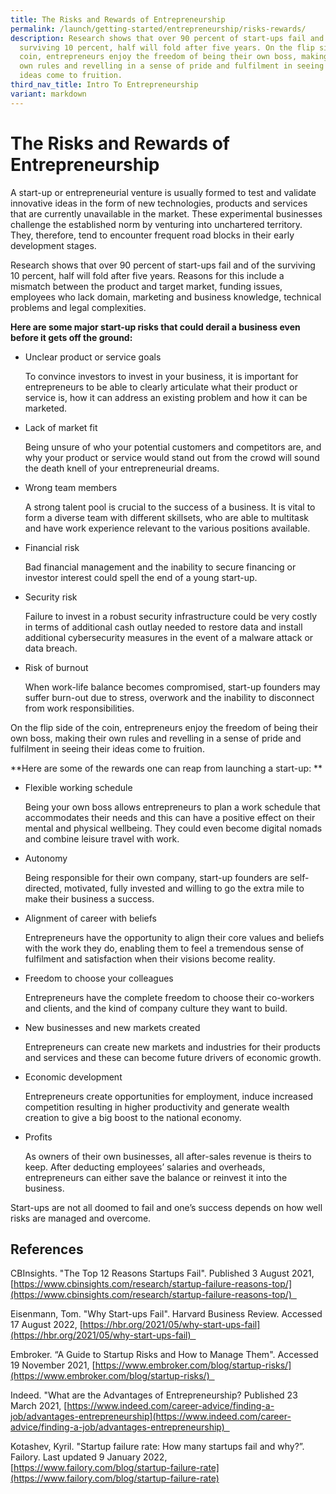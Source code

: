 ```yaml
---
title: The Risks and Rewards of Entrepreneurship
permalink: /launch/getting-started/entrepreneurship/risks-rewards/
description: Research shows that over 90 percent of start-ups fail and of the
  surviving 10 percent, half will fold after five years. On the flip side of the
  coin, entrepreneurs enjoy the freedom of being their own boss, making their
  own rules and revelling in a sense of pride and fulfilment in seeing their
  ideas come to fruition.
third_nav_title: Intro To Entrepreneurship
variant: markdown
---
```

# The Risks and Rewards of Entrepreneurship 

A start-up or entrepreneurial venture is usually formed to test and validate innovative ideas in the form of new technologies, products and services that are currently unavailable in the market. These experimental businesses challenge the established norm by venturing into unchartered territory. They, therefore, tend to encounter frequent road blocks in their early development stages.  

Research shows that over 90 percent of start\-ups fail and of the surviving 10 percent, half will fold after five years. Reasons for this include a mismatch between the product and target market, funding issues, employees who lack domain, marketing and business knowledge, technical problems and legal complexities. 

**Here are some major start-up risks that could derail a business even before it gets off the ground:** 

*   Unclear product or service goals 
    

	To convince investors to invest in your business, it is important for entrepreneurs to be able to clearly articulate what their product or service is, how it can address an existing problem and how it can be marketed.  

*   Lack of market fit 
    

	Being unsure of who your potential customers and competitors are, and why your product or service would stand out from the crowd will sound the death knell of your entrepreneurial dreams. 

*   Wrong team members 
    
	A strong talent pool is crucial to the success of a business. It is vital to form a diverse team with different skillsets, who are able to multitask and have work experience relevant to the various positions available. 

*   Financial risk 
    

	Bad financial management and the inability to secure financing or investor interest could spell the end of a young start-up. 

*   Security risk 
    

	Failure to invest in a robust security infrastructure could be very costly in terms of additional cash outlay needed to restore data and install additional cybersecurity measures in the event of a malware attack or data breach. 

*   Risk of burnout 
    

	When work-life balance becomes compromised, start-up founders may suffer burn-out due to stress, overwork and the inability to disconnect from work responsibilities. 

On the flip side of the coin, entrepreneurs enjoy the freedom of being their own boss, making their own rules and revelling in a sense of pride and fulfilment in seeing their ideas come to fruition.  

**Here are some of the rewards one can reap from launching a start-up: **

*   Flexible working schedule 
    

	Being your own boss allows entrepreneurs to plan a work schedule that accommodates their needs and this can have a positive effect on their mental and physical wellbeing. They could even become digital nomads and combine leisure travel with work. 

*   Autonomy 
    

	Being responsible for their own company, start-up founders are self-directed, motivated, fully invested and willing to go the extra mile to make their business a success.  

*   Alignment of career with beliefs 
    

	Entrepreneurs have the opportunity to align their core values and beliefs with the work they do, enabling them to feel a tremendous sense of fulfilment and satisfaction when their visions become reality.    

*   Freedom to choose your colleagues  
    

	Entrepreneurs have the complete freedom to choose their co-workers and clients, and the kind of company culture they want to build. 

*   New businesses and new markets created 
    

	Entrepreneurs can create new markets and industries for their products and services and these can become future drivers of economic growth. 

*   Economic development  
    

	Entrepreneurs create opportunities for employment, induce increased competition resulting in higher productivity and generate wealth creation to give a big boost to the national economy. 

*   Profits 
    

	As owners of their own businesses, all after-sales revenue is theirs to keep. After deducting employees’ salaries and overheads, entrepreneurs can either save the balance or reinvest it into the business. 

Start-ups are not all doomed to fail and one’s success depends on how well risks are managed and overcome. 

## References 

CBInsights. "The Top 12 Reasons Startups Fail". Published 3 August 2021, [https://www.cbinsights.com/research/startup-failure-reasons-top/](https://www.cbinsights.com/research/startup-failure-reasons-top/)  

Eisenmann, Tom. "Why Start-ups Fail". Harvard Business Review. Accessed 17 August 2022, [https://hbr.org/2021/05/why-start-ups-fail](https://hbr.org/2021/05/why-start-ups-fail)  

Embroker. “A Guide to Startup Risks and How to Manage Them". Accessed 19 November 2021, [https://www.embroker.com/blog/startup-risks/](https://www.embroker.com/blog/startup-risks/)  

Indeed. "What are the Advantages of Entrepreneurship? Published 23 March 2021, [https://www.indeed.com/career-advice/finding-a-job/advantages-entrepreneurship](https://www.indeed.com/career-advice/finding-a-job/advantages-entrepreneurship)  

Kotashev, Kyril. "Startup failure rate: How many startups fail and why?”. Failory. Last updated 9 January 2022, [https://www.failory.com/blog/startup-failure-rate](https://www.failory.com/blog/startup-failure-rate)